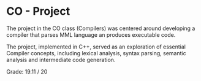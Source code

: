# CO - Project

The project in the CO class (Compilers) was centered around developing a compiler that parses MML language an produces executable code.

The project, implemented in C++, served as an exploration of essential Compiler concepts, including lexical analysis, syntax parsing, semantic analysis and intermediate code generation.

Grade: 19.11 / 20